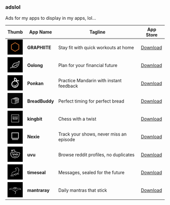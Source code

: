 ### adslol

Ads for my apps to display in my apps, lol...

| Thumb | App Name | Tagline | App Store |
|-----------|------|---------|----------|
| <a href="https://apps.apple.com/app/graphiite/id1540277552"><img src="https://raw.githubusercontent.com/maxhumber/adslol/master/thumbnails/GRAPHIITE.jpg" width="48" alt="GRAPHIITE"></a> | **GRAPHIITE** | Stay fit with quick workouts at home | [Download](https://apps.apple.com/app/graphiite/id1540277552) |
| <a href="https://apps.apple.com/app/oolong/id1549289924"><img src="https://raw.githubusercontent.com/maxhumber/adslol/master/thumbnails/Oolong.jpg" width="48" alt="Oolong"></a> | **Oolong** | Plan for your financial future | [Download](https://apps.apple.com/app/oolong/id1549289924) |
| <a href="https://apps.apple.com/app/ponkan/id1632470402"><img src="https://raw.githubusercontent.com/maxhumber/adslol/master/thumbnails/Ponkan.jpg" width="48" alt="Ponkan"></a> | **Ponkan** | Practice Mandarin with instant feedback | [Download](https://apps.apple.com/app/ponkan/id1632470402) |
| <a href="https://apps.apple.com/app/breadbuddy/id1620912870"><img src="https://raw.githubusercontent.com/maxhumber/adslol/master/thumbnails/BreadBuddy.jpg" width="48" alt="BreadBuddy"></a> | **BreadBuddy** | Perfect timing for perfect bread | [Download](https://apps.apple.com/app/breadbuddy/id1620912870) |
| <a href="https://apps.apple.com/app/kingbit/id1565583669"><img src="https://raw.githubusercontent.com/maxhumber/adslol/master/thumbnails/kingbit.jpg" width="48" alt="kingbit"></a> | **kingbit** | Chess with a twist | [Download](https://apps.apple.com/app/kingbit/id1565583669) |
| <a href="https://apps.apple.com/app/nexie/id6479674361"><img src="https://raw.githubusercontent.com/maxhumber/adslol/master/thumbnails/Nexie.jpg" width="48" alt="Nexie"></a> | **Nexie** | Track your shows, never miss an episode | [Download](https://apps.apple.com/app/nexie/id6479674361) |
| <a href="https://apps.apple.com/app/uvu/id6477720856"><img src="https://raw.githubusercontent.com/maxhumber/adslol/master/thumbnails/uvu.jpg" width="48" alt="uvu"></a> | **uvu** | Browse reddit profiles, no duplicates | [Download](https://apps.apple.com/app/uvu/id6477720856) |
| <a href="https://apps.apple.com/app/timeseal/id6739646488"><img src="https://raw.githubusercontent.com/maxhumber/adslol/master/thumbnails/timeseal.jpg" width="48" alt="timeseal"></a> | **timeseal** | Messages, sealed for the future | [Download](https://apps.apple.com/app/timeseal/id6739646488) |
| <a href="https://apps.apple.com/app/mantraray/id6740934801"><img src="https://raw.githubusercontent.com/maxhumber/adslol/master/thumbnails/mantraray.jpg" width="48" alt="mantraray"></a> | **mantraray** | Daily mantras that stick | [Download](https://apps.apple.com/app/mantraray/id6740934801) |
